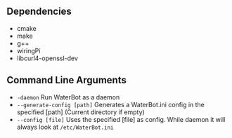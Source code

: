 Dependencies
------------
  - cmake
  - make
  - g++
  - wiringPi
  - libcurl4-openssl-dev

Command Line Arguments
----------------------
  - `-daemon` Run WaterBot as a daemon
  - `--generate-config [path]` Generates a WaterBot.ini config in the
  specified [path] (Current directory if empty)
  - `--config [file]` Uses the specified [file] as config. While daemon
  it will always look at `/etc/WaterBot.ini`